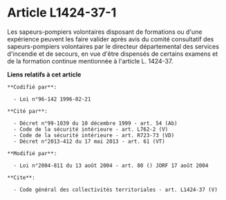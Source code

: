 # Article L1424-37-1

Les sapeurs-pompiers volontaires disposant de formations ou d'une expérience peuvent les faire valider après avis du comité
consultatif des sapeurs-pompiers volontaires par le directeur départemental des services d'incendie et de secours, en vue
d'être dispensés de certains examens et de la formation continue mentionnée à l'article L. 1424-37.

**Liens relatifs à cet article**

	**Codifié par**:

	  - Loi n°96-142 1996-02-21

	**Cité par**:

	  - Décret n°99-1039 du 10 décembre 1999 - art. 54 (Ab)
	  - Code de la sécurité intérieure - art. L762-2 (V)
	  - Code de la sécurité intérieure - art. R723-73 (VD)
	  - Décret n°2013-412 du 17 mai 2013 - art. 61 (VT)

	**Modifié par**:

	  - Loi n°2004-811 du 13 août 2004 - art. 80 () JORF 17 août 2004

	**Cite**:

	  - Code général des collectivités territoriales - art. L1424-37 (V)
